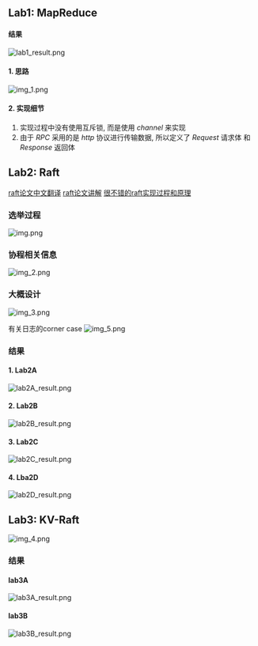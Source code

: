 ## Lab1: MapReduce
#### 结果
![lab1_result.png](img%2Flab1_result.png)

#### 1. 思路
![img_1.png](img%2Fimg_1.png)

#### 2. 实现细节
1. 实现过程中没有使用互斥锁, 而是使用 $channel$ 来实现
2. 由于 $RPC$ 采用的是 $http$ 协议进行传输数据, 所以定义了 $Request$ 请求体
和 $Response$ 返回体


## Lab2: Raft
[raft论文中文翻译](https://zhuanlan.zhihu.com/p/343560811)
[raft论文讲解](https://blog.csdn.net/Hedon954/article/details/119186225)
[很不错的raft实现过程和原理](https://www.cnblogs.com/brianleelxt/p/13251540.html)
### 选举过程
![img.png](img%2Fimg.png)

### 协程相关信息
![img_2.png](img%2Fimg_2.png)

### 大概设计
![img_3.png](img%2Fimg_3.png)

有关日志的corner case
![img_5.png](img%2Fimg_5.png)

### 结果
#### 1. Lab2A
![lab2A_result.png](img%2Flab2A_result.png)

#### 2. Lab2B
![lab2B_result.png](img%2Flab2B_result.png)

#### 3. Lab2C
![lab2C_result.png](img%2Flab2C_result.png)

#### 4. Lba2D
![lab2D_result.png](img%2Flab2D_result.png)

## Lab3: KV-Raft

![img_4.png](img%2Fimg_4.png)

### 结果
#### lab3A
![lab3A_result.png](img%2Flab3A_result.png)

#### lab3B
![lab3B_result.png](img%2Flab3B_result.png)